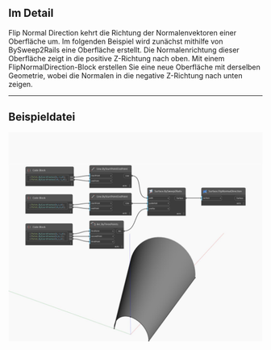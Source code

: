## Im Detail
Flip Normal Direction kehrt die Richtung der Normalenvektoren einer Oberfläche um. Im folgenden Beispiel wird zunächst mithilfe von BySweep2Rails eine Oberfläche erstellt. Die Normalenrichtung dieser Oberfläche zeigt in die positive Z-Richtung nach oben. Mit einem FlipNormalDirection-Block erstellen Sie eine neue Oberfläche mit derselben Geometrie, wobei die Normalen in die negative Z-Richtung nach unten zeigen.
___
## Beispieldatei

![FlipNormalDirection](./Autodesk.DesignScript.Geometry.Surface.FlipNormalDirection_img.jpg)

